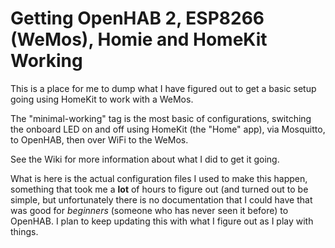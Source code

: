 # Getting OpenHAB 2, ESP8266 (WeMos), Homie and HomeKit Working

This is a place for me to dump what I have figured out to get a basic setup going using HomeKit to work with a WeMos.

The "minimal-working" tag is the most basic of configurations, switching the onboard LED on and off using HomeKit (the "Home" app), via Mosquitto, to OpenHAB, then over WiFi to the WeMos.

See the Wiki for more information about what I did to get it going.

What is here is the actual configuration files I used to make this happen, something that took me a **lot** of hours to figure out (and turned out to be simple, but unfortunately there is no documentation that I could have that was good for *beginners* (someone who has never seen it before) to OpenHAB. I plan to keep updating this with what I figure out as I play with things.
